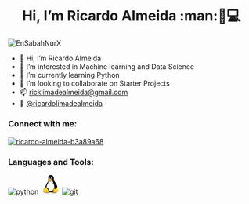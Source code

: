 <h1 align="center">Hi, I’m Ricardo Almeida :man:🏻‍💻</h1>

<p align="left"> <img src="https://komarev.com/ghpvc/?username=EnSabahNurX&label=Profile%20views&color=0e75b6&style=flat" alt="EnSabahNurX" /> </p>

- 👋 Hi, I’m Ricardo Almeida
- 👀 I’m interested in Machine learning and Data Science
- 🌱 I’m currently learning Python
- 💞️ I’m looking to collaborate on Starter Projects
- 📫 ricklimadealmeida@gmail.com
- :iphone: <a href="https://t.me/ricardolimadealmeida" title="@ricardolimadealmeida" target="_blank">@ricardolimadealmeida</a>

<h3 align="left">Connect with me:</h3>
<p align="left">
<a href="https://www.linkedin.com/in/ricardo-almeida-b3a89a68" target="_blank"><img align="center" src="https://cdn.jsdelivr.net/npm/simple-icons@3.0.1/icons/linkedin.svg" alt="ricardo-almeida-b3a89a68" height="30" width="40" /></a>
<!---
<a href="https://www.instagram.com/ricardolimadealmeida0/" target="_blank"><img align="center" src="https://cdn.jsdelivr.net/npm/simple-icons@3.0.1/icons/instagram.svg" alt="ricardolimadealmeida0" height="30" width="40" /></a>
--->
</p>

<h3 align="left">Languages and Tools:</h3>
<p align="left">  <a href="https://www.python.org/" target="_blank"> <img src="https://upload.wikimedia.org/wikipedia/commons/thumb/c/c3/Python-logo-notext.svg/115px-Python-logo-notext.svg.png?20220821155029" alt="python" width="40" height="40"/> </a><a href="https://www.linux.org/" target="_blank"> <img src="https://raw.githubusercontent.com/devicons/devicon/master/icons/linux/linux-original.svg" alt="linux" width="40" height="40"/> </a> <a href="https://git-scm.com/" target="_blank"> <img src="https://www.vectorlogo.zone/logos/git-scm/git-scm-icon.svg" alt="git" width="40" height="40"/></a> </p>

<!---
EnSabahNurX/EnSabahNurX is a ✨ special ✨ repository because its `README.md` (this file) appears on your GitHub profile.
You can click the Preview link to take a look at your changes.
--->

